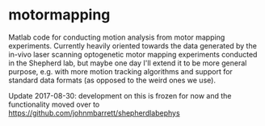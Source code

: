 # motormapping
Matlab code for conducting motion analysis from motor mapping experiments.  Currently heavily oriented towards the data generated by the in-vivo laser scanning optogenetic motor mapping experiments conducted in the Shepherd lab, but maybe one day I'll extend it to be more general purpose, e.g. with more motion tracking algorithms and support for standard data formats (as opposed to the weird ones we use).

Update 2017-08-30: development on this is frozen for now and the functionality moved over to https://github.com/johnmbarrett/shepherdlabephys
